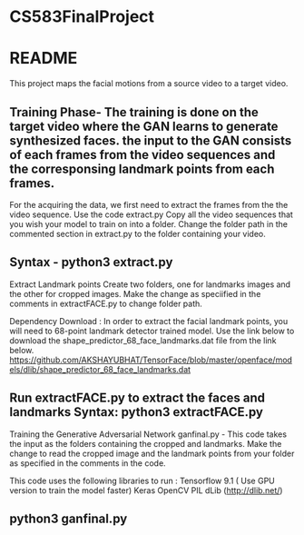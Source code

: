 # CS583FinalProject

README
=======================================
This project maps the facial motions from a source video to a target video.

Training Phase- 
The training is done on the target video where the GAN learns to generate synthesized faces. the input to the GAN consists of each frames from the video sequences and the corresponsing landmark points from each frames.
---------------------------------------------------------------------------
For the acquiring the data, we first need to extract the frames from the the video sequence. Use the code extract.py
Copy all the video sequences that you wish your model to train on into a folder.
Change the folder path in the commented section in extract.py to the folder containing your video.

Syntax - 
python3 extract.py
--------------------------------------------------------------------------------------------------------
Extract Landmark points
Create two folders, one for landmarks images and the other for cropped images. Make the change as speciified in the comments in extractFACE.py to change folder path. 

Dependency Download : In order to extract the facial landmark points, you will need to 68-point landmark detector trained model. Use the link below to download the shape_predictor_68_face_landmarks.dat file from the link below.
https://github.com/AKSHAYUBHAT/TensorFace/blob/master/openface/models/dlib/shape_predictor_68_face_landmarks.dat

Run extractFACE.py to extract the faces and landmarks
Syntax:
python3 extractFACE.py
-----------------------------------------------------------------------------------------------------------
Training the Generative Adversarial Network
ganfinal.py - This code takes the input as the folders containing the cropped and landmarks.
Make the change to read the cropped image and the landmark points from your folder as specified in the comments in the code. 

This code uses the following libraries to run :
Tensorflow 9.1 ( Use GPU version to train the model faster)
Keras
OpenCV
PIL
dLib (http://dlib.net/)

python3 ganfinal.py
-----------------------------------------------------------------------------------------------------------


